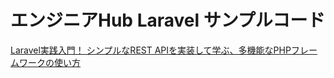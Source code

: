 # エンジニアHub Laravel サンプルコード
[Laravel実践入門！ シンプルなREST APIを実装して学ぶ、多機能なPHPフレームワークの使い方](https://employment.en-japan.com/engineerhub/entry/2020/10/20/103000)